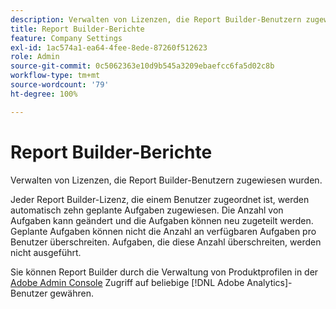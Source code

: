 ```yaml
---
description: Verwalten von Lizenzen, die Report Builder-Benutzern zugewiesen wurden.
title: Report Builder-Berichte
feature: Company Settings
exl-id: 1ac574a1-ea64-4fee-8ede-87260f512623
role: Admin
source-git-commit: 0c5062363e10d9b545a3209ebaefcc6fa5d02c8b
workflow-type: tm+mt
source-wordcount: '79'
ht-degree: 100%

---
```


# Report Builder-Berichte

Verwalten von Lizenzen, die Report Builder-Benutzern zugewiesen wurden.

Jeder Report Builder-Lizenz, die einem Benutzer zugeordnet ist, werden automatisch zehn geplante Aufgaben zugewiesen. Die Anzahl von Aufgaben kann geändert und die Aufgaben können neu zugeteilt werden. Geplante Aufgaben können nicht die Anzahl an verfügbaren Aufgaben pro Benutzer überschreiten. Aufgaben, die diese Anzahl überschreiten, werden nicht ausgeführt.

Sie können Report Builder durch die Verwaltung von Produktprofilen in der [Adobe Admin Console](/help/admin/admin-console/home.md) Zugriff auf beliebige [!DNL Adobe Analytics]-Benutzer gewähren.
